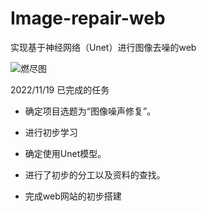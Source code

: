 # Image-repair-web
实现基于神经网络（Unet）进行图像去噪的web

![燃尽图](https://cdn.jsdelivr.net/gh/xiaoli-guan/MyPicGo/img/%E7%87%83%E5%B0%BD%E5%9B%BE.png)

2022/11/19
已完成的任务

* 确定项目选题为“图像噪声修复”。

* 进行初步学习

* 确定使用Unet模型。

* 进行了初步的分工以及资料的查找。

* 完成web网站的初步搭建
